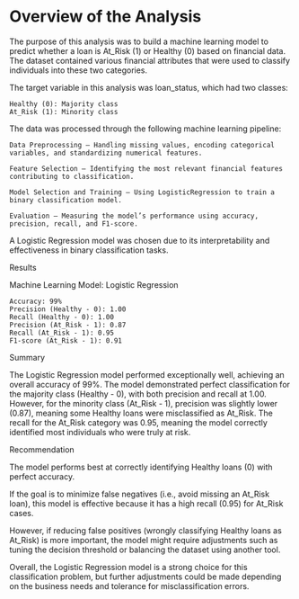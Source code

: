 # Overview of the Analysis

The purpose of this analysis was to build a machine learning model to predict whether a loan is At_Risk (1) or Healthy (0) based on financial data. The dataset contained various financial attributes that were used to classify individuals into these two categories.

The target variable in this analysis was loan_status, which had two classes:

    Healthy (0): Majority class
    At_Risk (1): Minority class

The data was processed through the following machine learning pipeline:

    Data Preprocessing – Handling missing values, encoding categorical variables, and standardizing numerical features.

    Feature Selection – Identifying the most relevant financial features contributing to classification.

    Model Selection and Training – Using LogisticRegression to train a binary classification model.

    Evaluation – Measuring the model’s performance using accuracy, precision, recall, and F1-score.

A Logistic Regression model was chosen due to its interpretability and effectiveness in binary classification tasks.

Results

Machine Learning Model: Logistic Regression

    Accuracy: 99%
    Precision (Healthy - 0): 1.00
    Recall (Healthy - 0): 1.00
    Precision (At_Risk - 1): 0.87
    Recall (At_Risk - 1): 0.95
    F1-score (At_Risk - 1): 0.91

Summary

The Logistic Regression model performed exceptionally well, achieving an overall accuracy of 99%. The model demonstrated perfect classification for the majority class (Healthy - 0), with both precision and recall at 1.00. However, for the minority class (At_Risk - 1), precision was slightly lower (0.87), meaning some Healthy loans were misclassified as At_Risk. The recall for the At_Risk category was 0.95, meaning the model correctly identified most individuals who were truly at risk.

Recommendation

The model performs best at correctly identifying Healthy loans (0) with perfect accuracy.

If the goal is to minimize false negatives (i.e., avoid missing an At_Risk loan), this model is effective because it has a high recall (0.95) for At_Risk cases.

However, if reducing false positives (wrongly classifying Healthy loans as At_Risk) is more important, the model might require adjustments such as tuning the decision threshold or balancing the dataset using another tool.

Overall, the Logistic Regression model is a strong choice for this classification problem, but further adjustments could be made depending on the business needs and tolerance for misclassification errors.

